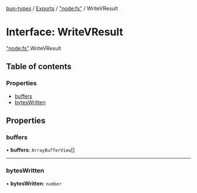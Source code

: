 [bun-types](https://oven-sh.github.io/bun-types/README.md) / [Exports](https://oven-sh.github.io/bun-types/modules.md) / ["node:fs"](https://oven-sh.github.io/bun-types/modules/node_fs_.md) / WriteVResult

# Interface: WriteVResult

["node:fs"](https://oven-sh.github.io/bun-types/modules/node_fs_.md).WriteVResult

## Table of contents

### Properties

- [buffers](https://oven-sh.github.io/bun-types/interfaces/node_fs_.WriteVResult.md#buffers)
- [bytesWritten](https://oven-sh.github.io/bun-types/interfaces/node_fs_.WriteVResult.md#byteswritten)

## Properties

### buffers

• **buffers**: `ArrayBufferView`[]

___

### bytesWritten

• **bytesWritten**: `number`
